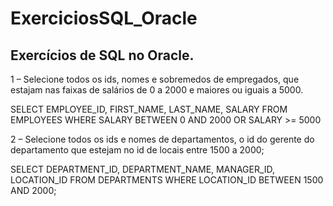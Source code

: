 # ExerciciosSQL_Oracle

## Exercícios de SQL no Oracle.

1 – Selecione todos os ids, nomes e sobremedos de empregados,
que estajam nas faixas de salários de 0 a 2000 e maiores ou iguais a 5000.

SELECT EMPLOYEE_ID, FIRST_NAME, LAST_NAME, SALARY
FROM EMPLOYEES
WHERE SALARY BETWEEN 0 AND 2000
OR SALARY >= 5000


2 – Selecione todos os ids e nomes de departamentos,
o id do gerente do departamento que estejam no id de locais entre 1500 a 2000;

SELECT DEPARTMENT_ID, DEPARTMENT_NAME,
MANAGER_ID, LOCATION_ID
FROM DEPARTMENTS
WHERE LOCATION_ID BETWEEN 1500 AND 2000;

